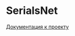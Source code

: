 SerialsNet
===============

[Документация к проекту](https://drive.google.com/drive/folders/1NNBzhA-6K4o67XpPC7Yd2jed73v_IzRb?usp=sharing)
